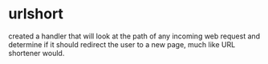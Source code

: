 # urlshort
created a handler that will look at the path of any incoming web request and determine if it should redirect the user to a new page, much like URL shortener would.
